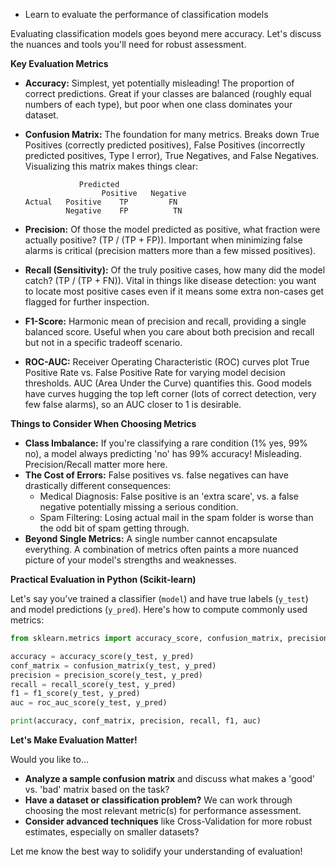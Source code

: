 - Learn to evaluate the performance of classification models

Evaluating classification models goes beyond mere accuracy. Let's discuss the nuances and tools you'll need for robust assessment.

**Key Evaluation Metrics**

* **Accuracy:** Simplest, yet potentially misleading! The proportion of correct predictions. Great if your classes are balanced (roughly equal numbers of each type), but poor when one class dominates your dataset. 

* **Confusion Matrix:** The foundation for many metrics. Breaks down True Positives (correctly predicted positives), False Positives (incorrectly predicted positives, Type I error), True Negatives, and False Negatives. Visualizing this matrix makes things clear:

    ```
                Predicted    
                     Positive   Negative
    Actual   Positive    TP         FN
             Negative    FP          TN
    ```

* **Precision:** Of those the model predicted as positive, what fraction were actually positive? (TP / (TP + FP)).  Important when minimizing false alarms is critical (precision matters more than a few missed positives).

* **Recall (Sensitivity):** Of the truly positive cases, how many did the model catch? (TP / (TP + FN)).   Vital in things like disease detection: you want to locate most positive cases even if it means  some extra non-cases get flagged for further inspection.

* **F1-Score:** Harmonic mean of precision and recall, providing a single balanced score. Useful when you care about both precision and recall but not in a specific tradeoff scenario.

* **ROC-AUC:** Receiver Operating Characteristic (ROC) curves plot True Positive Rate vs. False Positive Rate for varying model decision thresholds. AUC (Area Under the Curve) quantifies this. Good models have curves hugging the top left corner (lots of correct detection, very few false alarms), so an AUC closer to 1 is desirable.

**Things to Consider When Choosing Metrics**

* **Class Imbalance:**  If you're classifying a rare condition (1% yes, 99% no), a model always predicting  'no' has  99% accuracy! Misleading. Precision/Recall matter more here.
* **The Cost of Errors:** False positives vs. false negatives can have  drastically different consequences:
    * Medical Diagnosis: False positive is an 'extra scare', vs. a false negative potentially missing a serious condition. 
    * Spam Filtering:  Losing actual mail in the spam folder is worse than the odd bit of spam getting through. 
* **Beyond Single Metrics:** A single number cannot encapsulate everything. A combination of metrics often paints a more nuanced picture of your model's strengths and weaknesses.

**Practical Evaluation in Python (Scikit-learn)**

Let's say you've trained a classifier (`model`) and have true labels (`y_test`) and model predictions (`y_pred`). Here's how to compute commonly used metrics:

```python
from sklearn.metrics import accuracy_score, confusion_matrix, precision_score, recall_score, f1_score, roc_auc_score

accuracy = accuracy_score(y_test, y_pred)
conf_matrix = confusion_matrix(y_test, y_pred)
precision = precision_score(y_test, y_pred)
recall = recall_score(y_test, y_pred)
f1 = f1_score(y_test, y_pred)
auc = roc_auc_score(y_test, y_pred)

print(accuracy, conf_matrix, precision, recall, f1, auc)
```

**Let's Make Evaluation Matter!**

Would you like to...

* **Analyze a sample confusion matrix** and discuss what makes a 'good' vs. 'bad' matrix based on the task?
* **Have a dataset or classification problem?** We can work through choosing the most relevant metric(s) for performance assessment.
* **Consider advanced techniques** like Cross-Validation for more robust estimates, especially on smaller datasets?

Let me know the best way to solidify your understanding of evaluation! 
